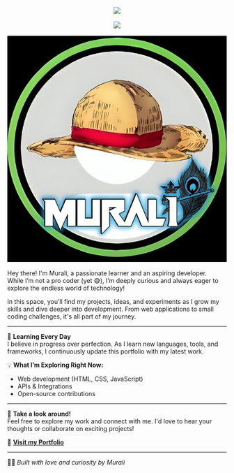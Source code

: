 <p align="center"> 
   <img src="https://capsule-render.vercel.app/api?type=waving&color=gradient&text=𝑴𝑼𝑹𝜜𝑳𝑰&height=100&section=header"/> 
 </p> 

  <div align="center">
  <img src="https://readme-typing-svg.herokuapp.com?color=FFC0CB&center=true&lines=WELCOME+TO+MY+PORTFOLIO&width=600&height=180" style="font-size: smaller;">
</div>




![Murali's Portfolio](img/main.png)


Hey there! I'm Murali, a passionate learner and an aspiring developer.  
While I’m not a pro coder (yet 😅), I’m deeply curious and always eager to explore the endless world of technology!

In this space, you’ll find my projects, ideas, and experiments as I grow my skills and dive deeper into development. From web applications to small coding challenges, it's all part of my journey.

---

🌱 **Learning Every Day**  
I believe in progress over perfection. As I learn new languages, tools, and frameworks, I continuously update this portfolio with my latest work. 

💡 **What I’m Exploring Right Now:**  
- Web development (HTML, CSS, JavaScript)  
- APIs & Integrations  
- Open-source contributions  

---

🚀 **Take a look around!**  
Feel free to explore my work and connect with me. I'd love to hear your thoughts or collaborate on exciting projects! 

🔗 [**Visit my Portfolio**](https://MysticalDevs.github.io)

---

👨‍💻 _Built with love and curiosity by Murali_
